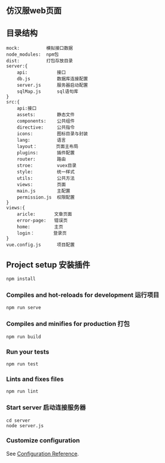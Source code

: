 ## 仿汉服web页面

## 目录结构
```
mock:          模拟接口数据
node_modules:  npm包
dist:          打包存放目录
server:{
    api:           接口
    db.js          数据库连接配置
    server.js      服务器启动配置
    sqlMap.js      sql语句库
}
src:{
    api:接口
    assets:        静态文件
    components:    公共组件
    directive:     公共指令
    icons:         图标目录与封装
    lang:          语言
    layout：       页面主布局
    plugins:       插件配置
    router:        路由
    stroe:         vuex目录
    style:         统一样式
    utils:         公共方法
    views:         页面
    main.js        主配置
    permission.js  权限配置
}
views:{
    aricle:       文章页面
    error-page:   错误页
    home:         主页
    login：       登录页
}
vue.config.js      项目配置
```

## Project setup 安装插件
```
npm install
```

### Compiles and hot-reloads for development 运行项目
```
npm run serve
```

### Compiles and minifies for production 打包
```
npm run build
```

### Run your tests
```
npm run test
```

### Lints and fixes files
```
npm run lint
```
### Start server  启动连接服务器
```
cd server
node server.js
```

### Customize configuration
See [Configuration Reference](https://cli.vuejs.org/config/).
